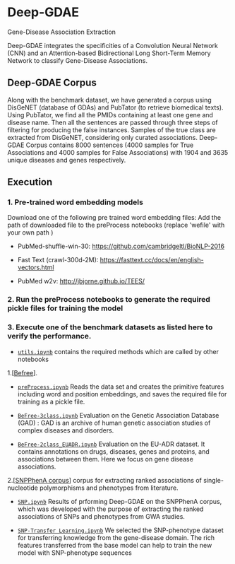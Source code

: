 # Deep-GDAE
Gene-Disease Association Extraction

Deep-GDAE integrates the specificities of a Convolution Neural Network (CNN) and an Attention-based Bidirectional Long Short-Term Memory Network to classify Gene-Disease Associations.
## Deep-GDAE Corpus
Along with the benchmark dataset, we have generated a corpus using DisGeNET (database of GDAs) and PubTator (to retrieve biomedical texts).
Using PubTator, we find all the PMIDs containing at least one gene and disease name. Then all the sentences are passed through three steps of filtering for producing the false instances.
Samples of the true class are extracted from DisGeNET, considering only curated associations. Deep-GDAE Corpus contains 8000 sentences (4000 samples for True Associations and 4000 samples for False Associations) with 1904 and 3635 unique diseases  and genes respectively. 


## Execution


### 1. Pre-trained word embedding models
Download one of the following pre trained word embedding files: 
Add the path of downloaded file to the preProcess notebooks (replace 'wefile' with your own path )   
+ PubMed-shuffle-win-30:
https://github.com/cambridgeltl/BioNLP-2016

+ Fast Text (crawl-300d-2M):
https://fasttext.cc/docs/en/english-vectors.html

+ PubMed w2v:
http://jbjorne.github.io/TEES/

### 2. Run the preProcess notebooks to generate the required pickle files for training the model


### 3. Execute one of the benchmark datasets as listed here to verify the performance. 

+ [`utils.ipynb`](utils.ipynb) contains the required methods which are called by other notebooks


1.[[Befree](https://www.ncbi.nlm.nih.gov/pubmed/25886734 "Extraction of relations between genes and diseases from text and large-scale data analysis")].

+ [`preProcess.ipynb`](Befree_GAD/pre_process.ipynb) Reads the data set and creates the primitive features including word and position embeddings, and saves the required file for training as a pickle file.

+ [`BeFree-3class.ipynb`](Befree_GAD/BeFree-3class.ipynb) Evaluation on the Genetic Association Database (GAD) : GAD is an archive of human genetic association studies of complex diseases and disorders. 

+ [`BeFree-2class_EUADR.ipynb`](Befree_EUADR/BeFree-2class_EUADR.ipynb) Evaluation on the EU-ADR dataset. It contains annotations on drugs, diseases, genes and proteins, and associations between them. Here we focus on gene disease associations.  

2.[[SNPPhenA corpus](https://www.ncbi.nlm.nih.gov/pmc/articles/PMC5383945/ "corpus for extracting ranked associations of single-nucleotide polymorphisms and phenotypes from literature")] corpus for extracting ranked associations of single-nucleotide polymorphisms and phenotypes from literature. 

+ [`SNP.ipynb`](SNP_allCandidates/SNP-allCandidates.ipynb) Results of prforming Deep-GDAE on the SNPPhenA corpus, which was developed with the purpose of extracting the ranked associations of SNPs and phenotypes from GWA studies.


+ [`SNP-Transfer Learning.ipynb`](SNP_transfer_learning/SNP-transfer.ipynb) We selected the SNP-phenotype dataset for transferring knowledge from the gene-disease domain. The rich features transferred from the base model can help to train the new model with SNP-phenotype sequences
